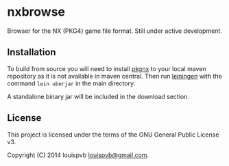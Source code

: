 # nxbrowse

Browser for the NX (PKG4) game file format. Still under active development.


## Installation

To build from source you will need to install 
[pkgnx](https://github.com/aaronweiss74/pkgnx) to your local maven repository as
it is not available in maven central. Then run [leiningen](http://leiningen.org/) 
with the command `lein uberjar` in the main directory.

A standalone binary jar will be included in the download section.

## License

This project is licensed under the terms of the GNU General Public License v3.

Copyright (C) 2014 louispvb <louispvb@gmail.com>.

